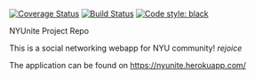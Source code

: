 

[![Coverage Status](https://coveralls.io/repos/github/gcivil-nyu-org/S2022-Team-2-repo/badge.svg?branch=develop&kill_cache=1)](https://coveralls.io/github/gcivil-nyu-org/S2022-Team-2-repo?branch=develop)
[![Build Status](https://app.travis-ci.com/gcivil-nyu-org/S2022-Team-2-repo.svg?branch=develop&kill_cache=1)](https://app.travis-ci.com/gcivil-nyu-org/S2022-Team-2-repo)
[![Code style: black](https://img.shields.io/badge/code%20style-black-000000.svg)](https://github.com/psf/black)


NYUnite Project Repo

This is a social networking webapp for NYU community! *rejoice*

The application can be found on https://nyunite.herokuapp.com/
